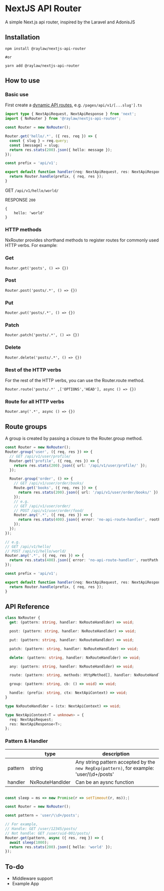# NextJS API Router

A simple Next.js api router, inspired by the Laravel and AdonisJS

## Installation

```
npm install @raylaw/nextjs-api-router

#or

yarn add @raylaw/nextjs-api-router
```

## How to use

### Basic use

First create a [dynamic API routes](https://nextjs.org/docs/api-routes/dynamic-api-routes), e.g. `/pages/api/v1/[...slug'].ts`

```ts
import type { NextApiRequest, NextApiResponse } from 'next';
import { NxRouter } from '@raylaw/nextjs-api-router';

const Router = new NxRouter();

Router.get('hello/.*', ({ res, req }) => {
  const { slug } = req.query;
  const [message] = slug;
  return res.stats(200).json({ hello: message });
});

const prefix = 'api/v1';

export default function handler(req: NextApiRequest, res: NextApiResponse) {
  return Router.handle(prefix, { req, res });
}
```

GET `/api/v1/hello/world/`

RESPONSE `200`

```
{
    hello: 'world'
}
```

### HTTP methods

NxRouter provides shorthand methods to register routes for commonly used HTTP verbs. For example:

### Get

    Router.get('posts', () => {})

### Post

    Router.post('posts/.*', () => {})

### Put

    Router.put('posts/.*', () => {})

### Patch

    Router.patch('posts/.*', () => {})

### Delete

    Router.delete('posts/.*', () => {})

### Rest of the HTTP verbs

For the rest of the HTTP verbs, you can use the Router.route method.

    Router.route('posts/.*' ,['OPTIONS','HEAD'], async () => {})

### Route for all HTTP verbs

    Router.any('.*', async () => {})

## Route groups

A group is created by passing a closure to the Router.group method.

```ts
const Router = new NxRouter();
Router.group('user', ({ req, res }) => {
  // GET /api/v1/user/profile/
  Router.get('profile', ({ req, res }) => {
    return res.stats(200).json({ url: '/api/v1/user/profile/' });
  });

  Router.group('order', () => {
    // GET /api/v1/user/order/books/
    Route.get('books', ({ req, res }) => {
      return res.stats(200).json({ url: '/api/v1/user/order/books/' });
    });
    // e.g.
    // GET /api/v1/user/order/
    // POST /api/v1/user/order/food/
    Router.any('.*', ({ req, res }) => {
      return res.stats(400).json({ error: 'no-api-route-handler', rootPath: '/api/v1/user/order/' });
    });
  });
});

// e.g.
// GET /api/v1/hello/
// POST /api/v1/hello/world/
Router.any('.*', ({ req, res }) => {
  return res.stats(400).json({ error: 'no-api-route-handler', rootPath: '/api/v1/' });
});

const prefix = 'api/v1';

export default function handler(req: NextApiRequest, res: NextApiResponse) {
  return Router.handle(prefix, { req, res });
}
```

## API Reference

```ts
class NxRouter {
  get: (pattern: string, handler: NxRouteHandlder) => void;

  post: (pattern: string, handler: NxRouteHandlder) => void;

  put: (pattern: string, handler: NxRouteHandlder) => void;

  patch: (pattern: string, handler: NxRouteHandlder) => void;

  delete: (pattern: string, handler: NxRouteHandlder) => void;

  any: (pattern: string, handler: NxRouteHandlder) => void;

  route: (pattern: string, methods: HttpMethod[], handler: NxRouteHandlder) => void;

  group: (pattern: string, cb: () => void) => void;

  handle: (prefix: string, ctx: NextApiContext) => void;
}

type NxRouteHandlder = (ctx: NextApiContext) => void;

type NextApiContext<T = unknown> = {
  req: NextApiRequest;
  res: NextApiResponse<T>;
};
```

### Pattern & Handler

|         | type            | description                                                                               |
| ------- | --------------- | ----------------------------------------------------------------------------------------- |
| pattern | string          | Any string pattern accepted by the `new RegExp(pattern)`, for example: 'user/\\\d+/posts' |
| handler | NxRouteHandlder | Can be an aysnc function                                                                  |

```ts

const sleep = ms => new Promise(r => setTimeout(r, ms));|

const Router = new NxRouter();

const pattern = 'user/\\d+/posts';

// For example,
// Handle: GET /user/12345/posts/
// Not handle: GET /user/uid-001/posts/
Router.get(pattern, async ({ res, req }) => {
  await sleep(1000);
  return res.stats(200).json({ hello: 'world' });
});

```

## To-do

- Middleware support
- Example App
